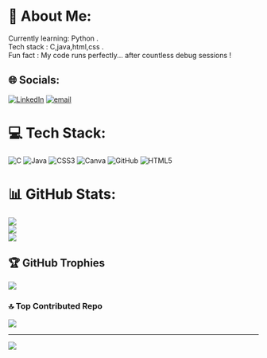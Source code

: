 # 💫 About Me:
Currently learning: Python .<br>Tech stack : C,java,html,css .<br>Fun fact : My code runs perfectly... after countless debug sessions  ! <br>


## 🌐 Socials:
[![LinkedIn](https://img.shields.io/badge/LinkedIn-%230077B5.svg?logo=linkedin&logoColor=white)](https://linkedin.com/in/https://www.linkedin.com/in/priyanshu-pandey-07920235a/) [![email](https://img.shields.io/badge/Email-D14836?logo=gmail&logoColor=white)](mailto:pandeypriyanshu7890@gmail.com) 

# 💻 Tech Stack:
![C](https://img.shields.io/badge/c-%2300599C.svg?style=flat-square&logo=c&logoColor=white) ![Java](https://img.shields.io/badge/java-%23ED8B00.svg?style=flat-square&logo=openjdk&logoColor=white) ![CSS3](https://img.shields.io/badge/css3-%231572B6.svg?style=flat-square&logo=css3&logoColor=white) ![Canva](https://img.shields.io/badge/Canva-%2300C4CC.svg?style=flat-square&logo=Canva&logoColor=white) ![GitHub](https://img.shields.io/badge/github-%23121011.svg?style=flat-square&logo=github&logoColor=white) ![HTML5](https://img.shields.io/badge/html5-%23E34F26.svg?style=flat-square&logo=html5&logoColor=white)
# 📊 GitHub Stats:
![](https://github-readme-stats.vercel.app/api?username=Priyanshupandey25&theme=rose&hide_border=false&include_all_commits=false&count_private=false)<br/>
![](https://nirzak-streak-stats.vercel.app/?user=Priyanshupandey25&theme=rose&hide_border=false)<br/>
![](https://github-readme-stats.vercel.app/api/top-langs/?username=Priyanshupandey25&theme=rose&hide_border=false&include_all_commits=false&count_private=false&layout=compact)

## 🏆 GitHub Trophies
![](https://github-profile-trophy.vercel.app/?username=Priyanshupandey25&theme=rose&no-frame=false&no-bg=true&margin-w=4)

### 🔝 Top Contributed Repo
![](https://github-contributor-stats.vercel.app/api?username=Priyanshupandey25&limit=5&theme=rose&combine_all_yearly_contributions=true)

---
[![](https://visitcount.itsvg.in/api?id=Priyanshupandey25&icon=0&color=0)](https://visitcount.itsvg.in)

<!-- Proudly created with GPRM ( https://gprm.itsvg.in ) -->
